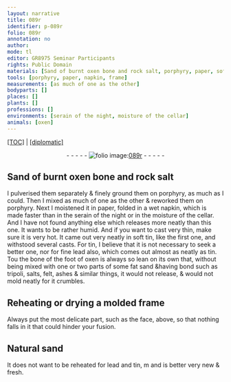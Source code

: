 ```yaml
---
layout: narrative
title: 089r
identifier: p-089r
folio: 089r
annotation: no
author:
mode: tl
editor: GR8975 Seminar Participants
rights: Public Domain
materials: [Sand of burnt oxen bone and rock salt, porphyry, paper, soft tin, tin, fine lead, bone of the foot of oxen, fat sand, tripoli, salts, felt, ashes, Natural sand, lead]
tools: [porphyry, paper, napkin, frame]
measurements: [as much of one as the other]
bodyparts: []
places: []
plants: []
professions: []
environments: [serain of the night, moisture of the cellar]
animals: [oxen]
---
```


<p><a href="{{ site.baseurl }}/translation/">[TOC]</a> | <a href="{{ site.baseurl }}/texts/p-089r_tc/" target="_blank">[diplomatic]</a></p><div class="folio" align="center">- - - - - <a href="http://gallica.bnf.fr/ark:/12148/btv1b10500001g/f183.image" target="_blank"><img src="https://cu-mkp.github.io/2017-workshop-edition/assets/photo-icon.png" alt="folio image: " style="display:inline-block; margin-bottom:-3px;"/>089r</a> - - - - - </div>  
  

## <span class="m">Sand of burnt <span class="al">oxen</span> bone and rock salt</span>

 
I pulverised them separately & finely ground them on <span class="tl"><span class="m">porphyry</span></span>, as much as I could. Then I mixed <span class="ms">as much of one as the other</span> & reworked them on <span class="tl"><span class="m">porphyry</span></span>. Next I moistened it in <span class="tl"><span class="m">paper</span></span>, folded in a wet <span class="tl">napkin</span>, which is made faster than in the <span class="env"><span class="tmp">serain of the night</span></span> or in the <span class="env">moisture of the cellar</span>. And I have not found anything else which releases more neatly than this one. It wants to be rather humid. And if you want to cast very thin, make sure it is very hot. It came out very neatly in <span class="m">soft tin</span>, like the first one, and withstood several casts. For <span class="m">tin</span>, I believe that it is not necessary to seek a better one, nor for <span class="m">fine lead</span> also, which comes out almost as neatly as <span class="m">tin</span>. <span class="del">Tou</span> the <span class="m">bone of the foot of <span class="al">oxen</span></span> is always so lean on its own that, without being mixed with one or two parts of some <span class="m">fat sand</span> &having bond such as <span class="m">tripoli</span>, <span class="m">salts</span>, <span class="m">felt</span>, <span class="m">ashes</span> & similar things, it would not release, & would not mold neatly for it crumbles.
 
 
  

## Reheating or drying a molded <span class="tl">frame</span>

 
Always put the most delicate part, such as the face, above, so that nothing falls in it that could hinder your fusion.
 
 
  

## <span class="m">Natural sand</span>

 
It does not want to be reheated for <span class="m">lead</span> and <span class="m">tin</span>, <span class="del">m</span> and is better very new & fresh.
 
